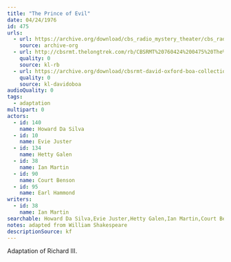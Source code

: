 ```yaml
---
title: "The Prince of Evil"
date: 04/24/1976
id: 475
urls: 
  - url: https://archive.org/download/cbs_radio_mystery_theater/cbs_radio_mystery_theater-0451-0500.zip/cbs_radio_mystery_theater-0451-0500%2Fcbsrmt_0475_the_prince_of_evil.mp3
    source: archive-org
  - url: http://cbsrmt.thelongtrek.com/rb/CBSRMT%20760424%200475%20The%20Prince%20of%20Evil_wuwm.mp3
    quality: 0
    source: kl-rb
  - url: https://archive.org/download/cbsrmt-david-oxford-boa-collection/CBSRMT-760424-0475-The-Prince-of-Evil-(128-44)_WUWM-FM-{BoA}.mp3
    quality: 0
    source: kl-davidoboa
audioQuality: 0
tags: 
  - adaptation
multipart: 0
actors:  
  - id: 140
    name: Howard Da Silva  
  - id: 10
    name: Evie Juster  
  - id: 134
    name: Hetty Galen  
  - id: 38
    name: Ian Martin  
  - id: 90
    name: Court Benson  
  - id: 95
    name: Earl Hammond
writers:  
  - id: 38
    name: Ian Martin
searchable: Howard Da Silva,Evie Juster,Hetty Galen,Ian Martin,Court Benson,Earl Hammond Ian Martin
notes: adapted from William Shakespeare
descriptionSource: kf
---
```

Adaptation of Richard III.